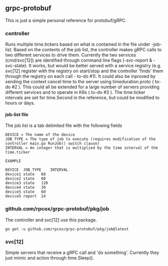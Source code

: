 ## grpc-protobuf

This is just a simple personal reference for protobuf/gRPC.

### controller

Runs multiple time.tickers based on what is contained in the file under -job-list.  Based on the contents of the job list, the controller makes gRPC calls to two different services to drive them.  Currently the two services (cmd/svc[12]) are identified through command line flags (-svc-report & -svc-state).  It works, but would be better served with a service registry (e.g. svc[12] register with the registry on start/stop and the controller 'finds' them through the registry on each call - to-do #1).  It could also be inproved by sending the context cancel time to the server using timeduration.proto ( to-do #2 ).  This could all be extended for a large number of servers providing different services and to operate in K8s ( to-do #3 ).  The time.ticker  intervals are set for time.Second in the reference, but could be modified to hours or days.

#### job-list file

The job list is a tab delimited file with the following fields

    DEVICE = The name of the device
    JOB_TYPE = The type of job to execute (requires modification of the controller main.go RunJob() switch clause)
    INTERVAL = An integer that is multiplied by the time interval of the time.ticker

    EXAMPLE 

    DEVICE	JOB_TYPE	INTERVAL
    device1	state	60
    device2	state	60
    device3	state	120
    device4	state	30
    device5	state	60
    device5	report	24

### github.com/rpcox/grpc-protobuf/pkg/job

The controller and svc[12] use this package.

    go get -u github.com/rpcox/grpc-protobuf/pkg/job@latest

### svc[12]

Simple servers that receive a gRPC call and 'do something'.  Currently they just mimic and action through time.Sleep().